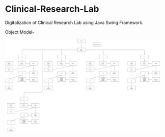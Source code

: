 # Clinical-Research-Lab
Digitalization of Clinical Research Lab using Java Swing Framework.

Object Model-

<img src="./image/aed.jpg">